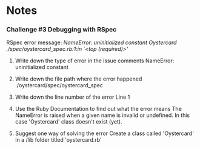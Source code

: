 # Notes

### Challenge \#3 Debugging with RSpec

RSpec error message:
*NameError: uninitialized constant Oystercard
./spec/oystercard_spec.rb:1:in `<top (required)>'*

1) Write down the type of error in the issue comments
NameError: uninitialized constant

2) Write down the file path where the error happened
./oystercard/spec/oystercard_spec

3) Write down the line number of the error
Line 1

4) Use the Ruby Documentation to find out what the error means
The NameError is raised when a given name is invalid or undefined.
In this case 'Oystercard' class doesn't exist (yet).

5) Suggest one way of solving the error
Create a class called 'Oystercard' in a /lib folder titled 'oystercard.rb'
